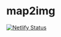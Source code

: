 # map2img

[![Netlify Status](https://api.netlify.com/api/v1/badges/8d52c7ee-39df-4771-8a56-47908853b2e7/deploy-status)](https://app.netlify.com/sites/map2img/deploys)
